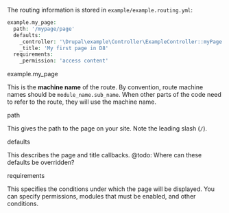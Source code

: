 The routing information is stored in `example/example.routing.yml`:

```php
example.my_page:
  path: '/mypage/page'
  defaults:
    _controller: '\Drupal\example\Controller\ExampleController::myPage'
    _title: 'My first page in D8'
  requirements:
    _permission: 'access content'

```

example.my\_page

This is the **machine name** of the route. By convention, route machine names should be `module_name.sub_name`. When other parts of the code need to refer to the route, they will use the machine name.

path

This gives the path to the page on your site. Note the leading slash (`/`).

defaults

This describes the page and title callbacks. @todo: Where can these defaults be overridden?

requirements

This specifies the conditions under which the page will be displayed. You can specify permissions, modules that must be enabled, and other conditions.